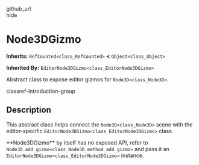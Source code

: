 github\_url  
hide

# Node3DGizmo

**Inherits:** `RefCounted<class_RefCounted>` **&lt;**
`Object<class_Object>`

**Inherited By:** `EditorNode3DGizmo<class_EditorNode3DGizmo>`

Abstract class to expose editor gizmos for `Node3D<class_Node3D>`.

classref-introduction-group

## Description

This abstract class helps connect the `Node3D<class_Node3D>` scene with
the editor-specific `EditorNode3DGizmo<class_EditorNode3DGizmo>` class.

\*\*Node3DGizmo\*\* by itself has no exposed API, refer to
`Node3D.add_gizmo<class_Node3D_method_add_gizmo>` and pass it an
`EditorNode3DGizmo<class_EditorNode3DGizmo>` instance.
